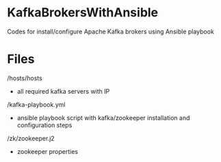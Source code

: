 # KafkaBrokersWithAnsible
Codes for install/configure Apache Kafka brokers using Ansible playbook

# Files
/hosts/hosts
  - all required kafka servers with IP

/kafka-playbook.yml
  - ansible playbook script with kafka/zookeeper installation and configuration steps
	
/zk/zookeeper.j2
  - zookeeper properties
